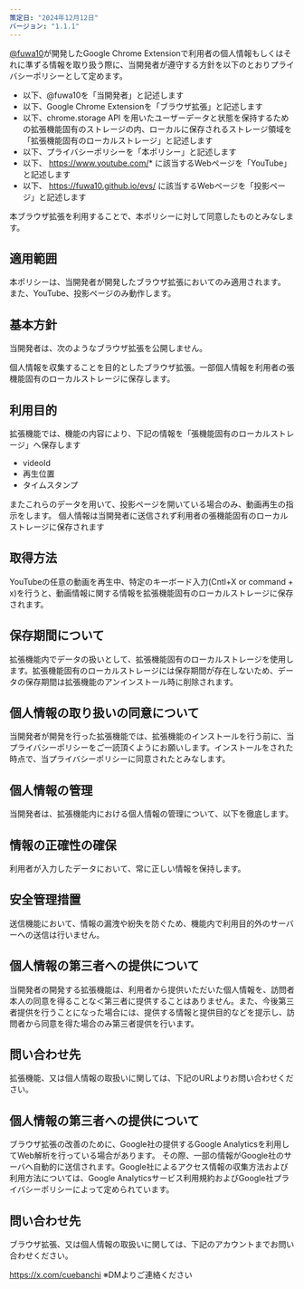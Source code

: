 ```yaml
---
策定日: "2024年12月12日"
バージョン: "1.1.1"
---
```


[@fuwa10](https://github.com/fuwa10)が開発したGoogle Chrome
Extensionで利用者の個人情報もしくはそれに準ずる情報を取り扱う際に、当開発者が遵守する方針を以下のとおりプライバシーポリシーとして定めます。

- 以下、@fuwa10を「当開発者」と記述します
- 以下、Google Chrome Extensionを「ブラウザ拡張」と記述します
- 以下、chrome.storage API を用いたユーザーデータと状態を保持するための拡張機能固有のストレージの内、ローカルに保存されるストレージ領域を「拡張機能固有のローカルストレージ」と記述します
- 以下、プライバシーポリシーを「本ポリシー」と記述します
- 以下、 https://www.youtube.com/* に該当するWebページを「YouTube」と記述します
- 以下、 https://fuwa10.github.io/evs/ に該当するWebページを「投影ページ」と記述します


本ブラウザ拡張を利用することで、本ポリシーに対して同意したものとみなします。

## 適用範囲

本ポリシーは、当開発者が開発したブラウザ拡張においてのみ適用されます。
また、YouTube、投影ページのみ動作します。

## 基本方針

当開発者は、次のようなブラウザ拡張を公開しません。

個人情報を収集することを目的としたブラウザ拡張。一部個人情報を利用者の張機能固有のローカルストレージに保存します。

## 利用目的
拡張機能では、機能の内容により、下記の情報を「張機能固有のローカルストレージ」へ保存します

- videoId
- 再生位置
- タイムスタンプ

またこれらのデータを用いて、投影ページを開いている場合のみ、動画再生の指示をします。
個人情報は当開発者に送信されず利用者の張機能固有のローカルストレージに保存されます

## 取得方法
YouTubeの任意の動画を再生中、特定のキーボード入力(Cntl+X or command + x)を行うと、動画情報に関する情報を拡張機能固有のローカルストレージに保存されます。

## 保存期間について
拡張機能内でデータの扱いとして、拡張機能固有のローカルストレージを使用します。拡張機能固有のローカルストレージには保存期間が存在しないため、データの保存期間は拡張機能のアンインストール時に削除されます。

## 個人情報の取り扱いの同意について
当開発者が開発を行った拡張機能では、拡張機能のインストールを行う前に、当プライバシーポリシーをご一読頂くようにお願いします。インストールをされた時点で、当プライバシーポリシーに同意されたとみなします。

## 個人情報の管理
当開発者は、拡張機能内における個人情報の管理について、以下を徹底します。

## 情報の正確性の確保
利用者が入力したデータにおいて、常に正しい情報を保持します。

## 安全管理措置
送信機能において、情報の漏洩や紛失を防ぐため、機能内で利用目的外のサーバーへの送信は行いません。

## 個人情報の第三者への提供について
当開発者の開発する拡張機能は、利用者から提供いただいた個人情報を、訪問者本人の同意を得ることな＜第三者に提供することはありません。また、今後第三者提供を行うことになった場合には、提供する情報と提供目的などを提示し、訪問者から同意を得た場合のみ第三者提供を行います。

## 問い合わせ先
拡張機能、又は個人情報の取扱いに関しては、下記のURLよりお問い合わせください。

## 個人情報の第三者への提供について
ブラウザ拡張の改善のために、Google社の提供するGoogle Analyticsを利用してWeb解析を行っている場合があります。
その際、一部の情報がGoogle社のサーバへ自動的に送信されます。Google社によるアクセス情報の収集方法および利用方法については、Google Analyticsサービス利用規約およびGoogle社プライバシーポリシーによって定められています。

## 問い合わせ先
ブラウザ拡張、又は個人情報の取扱いに関しては、下記のアカウントまでお問い合わせください。

https://x.com/cuebanchi ※DMよりご連絡ください
